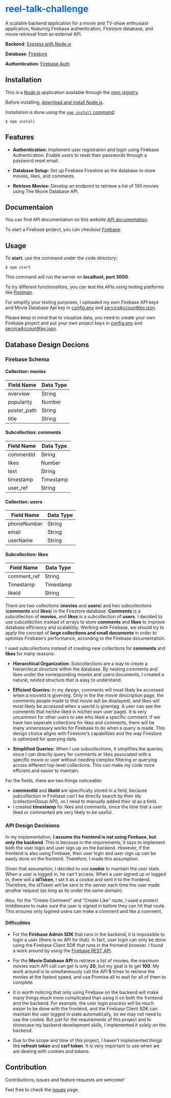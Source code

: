 # <font color="#0969da">reel-talk-challenge</font>

A scalable backend application for a movie and TV-show enthusiast application, featuring Firebase authentication, Firestore database, and movie retrieval from an external API.

**Backend**: [Express with Node.js](https://github.com/expressjs/express)

**Database**: [Firestore](https://cloud.google.com/firestore)

**Authentication**: [Firebase Auth](https://firebase.google.com/docs/auth)

## Installation

This is a [Node.js](https://nodejs.org/en/) application available through the [npm registry](https://www.npmjs.com/).

Before installing, [download and install Node.js](https://nodejs.org/en/download/).

Installation is done using the
[`npm install` command](https://docs.npmjs.com/getting-started/installing-npm-packages-locally):

```console
$ npm install
```

## Features

- **Authentication:**
  Implement user registration and login using Firebase Authentication.
  Enable users to reset their passwords through a password reset email.

- **Database Setup:**
  Set up Firebase Firestore as the database to store movies, likes, and comments.

- **Retrieve Movies:**
  Develop an endpoint to retrieve a list of 100 movies using The Movie Database API.

## Documentaion

You can find API documentation on this website [API documentation](https://documenter.getpostman.com/view/24341881/2s9YRFT9Zd).

To start a Firebase project, you can checkout [Firebase](https://firebase.google.com).

## Usage

To **start**, use the command under the code directory:

```console
$ npm start
```

This command will run the server on **localhost, port 3000**.
</br>

To try different functionalities, you can test the APIs using testing platforms like [Postman](https://www.postman.com/).
</br>

For simplify your testing purposes, I uploaded my own Firebase API keys and Movie Database Api key in [config.env](https://github.com/shuyangConnor/reel-talk-challenge/blob/master/config.env) and [serviceAccountKey.json](https://github.com/shuyangConnor/reel-talk-challenge/blob/master/serviceAccountKey.json).

Please keep in mind that to visualize data, you need to create your own Firebase project and put your own project keys in [config.env](https://github.com/shuyangConnor/reel-talk-challenge/blob/master/config.env) and [serviceAccountKey.json](https://github.com/shuyangConnor/reel-talk-challenge/blob/master/serviceAccountKey.json).

## Database Design Decions

### Firebase Schema

#### Collection: movies

| Field Name  | Data Type |
| ----------- | --------- |
| overview    | String    |
| popularity  | Number    |
| poster_path | String    |
| title       | String    |

#### Subcollection: comments

| Field Name | Data Type |
| ---------- | --------- |
| commentId  | String    |
| likes      | Number    |
| text       | String    |
| timestamp  | Timestamp |
| user_ref   | String    |

#### Collection: users

| Field Name  | Data Type |
| ----------- | --------- |
| phoneNumber | String    |
| email       | String    |
| userName    | String    |

#### Subcollection: likes

| Field Name  | Data Type |
| ----------- | --------- |
| comment_ref | String    |
| Timestamp   | Timestamp |
| likeId      | String    |

There are two collections (**movies** and **users**) and two subcollections (**comments** and **likes**) in the Firestore database. **Comments** is a subcollection of **movies**, and **likes** is a subcollection of **users**. I decided to use subcollection instead of arrays to store **comments** and **likes** to improve database efficiency and scalability. Working with Firebase, we should try to apply the concept of **large collections and small documents** in order to optimize Firebase's performance, according to the Firebase documentation.

I used subcollections instead of creating new collections for **comments** and **likes** for many reasons:

- **Hierarchical Organization:** Subcollections are a way to create a hierarchical structure within the database. By nesting comments and likes under the corresponding movies and users documents, I created a natural, nested structure that is easy to understand.

- **Efficient Queries:** In my design, comments will most likely be accessed when a movieId is given(eg. Only in the the movie description page, the comments people made to that movie will be displayed), and likes will most likely be accessed when a userId is given(eg. A user can see the comments that he/she liked in his/her own user page). It is very uncommon for other users to see who liked a specific comment. If we have two seperate collections for likes and comments, there will be many unnecessary works for Firebase to do when a query is made. This design choice aligns with Firestore's capabilities and the way Firestore is optimized for querying data.

- **Simplified Queries:** When I use subcollections, it simplifies the queries, since I can directly query for comments or likes associated with a specific movie or user without needing complex filtering or querying across different top-level collections. This can make my code more efficient and easier to maintain.

For the fields, there are two things noticeable:

- **commentId** and **likeId** are specifically stored in a field, because subcollection in Firebase can't be directly search by their ids (collectionGroup API), so I need to manually added their id as a field.
- I created **timestamp** for likes and comments, since the time that a user liked or commented are very likely to be useful.

### API Design Decisions

In my implementation, **I assume the frontend is not using Firebase, but only the backend**. This is because in the requirements, it says to implement both the user login and user sign up on the backend. However, if the frontend is also using Firebase, then user login and user sign up can be easily done on the frontend. Therefore, I made this assumption.

Given that assumption, I decided to use **cookie** to maintain the user state. When a user is logged in, he can't access. When a user signed up or logged in, there will a **idToken**, I set it as a cookie and sent it to the frontend. Therefore, the idToken will be sent to the server each time the user made another request (as long as its under the same domain).

Also, for the "Create Comment" and "Create Like" route, I used a protect middleware to make sure the user is signed in before they can hit that route. This ensures only logined users can make a comment and like a comment.

#### Difficulities

- For the **Firebase Admin SDK** that runs in the backend, it is impossible to login a user (there is no API for that). In fact, user login can only be done using the Firebase Client SDK that runs in the frontend browser. I found a work around by using the [Firebase REST API](https://firebase.google.com/docs/reference/rest/auth?hl=zh-cn#section-sign-in-email-password).

- For the **Movie Database API** to retrieve a list of movies, the maximum movies each API call can get is only **20**, but my goal is to get **100**. My work around is to simultaneously call the API **5** times to retrieve the movies at the fastest speed, and use Promise.all to wait for all of them to complete.

- It is worth noticing that only using Firebase on the backend will make many things much more complicated than using it on both the frontend and the backend. For example, the user login process will be much easier to be done with the frontend, and the Firebase Client SDK can maintain the user logged in state automatically, so we may not need to use the cookie. But just for the requirements of this project and to showcase my backend development skills, I implemented it solely on the backend.

- Due to the scope and time of this project, I haven't implemented things like **refresh token** and **csrf token**. It is very important to use when we are dealing with cookies and tokens.

## Contribution

Contributions, issues and feature requests are welcome!

Feel free to check the [issues](https://github.com/shuyangConnor/reel-talk-challenge/issues) page.
